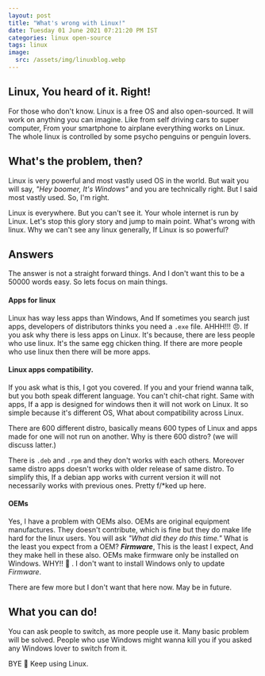```yaml
---
layout: post
title: "What's wrong with Linux!"
date: Tuesday 01 June 2021 07:21:20 PM IST
categories: linux open-source
tags: linux
image:
  src: /assets/img/linuxblog.webp
---
```


## Linux, You heard of it. Right!
For those who don't know. Linux is a free OS and also open-sourced. It will work on anything you can imagine. Like from self driving cars to super computer, From your smartphone to airplane everything works on Linux. The whole linux is controlled by some psycho penguins or penguin lovers.

## What's the problem, then?
Linux is very powerful and most vastly used OS in the world. But wait you will say, *"Hey boomer, It's Windows"* and you are technically right. But I said most vastly used. So, I'm right.

Linux is everywhere. But you can't see it. Your whole internet is run by Linux. Let's stop this glory story and jump to main point. What's wrong with linux. Why we can't see any linux generally, If Linux is so powerful?

## Answers

The answer is not a straight forward things. And I don't want this to be a 50000 words easy. So lets focus on main things.

#### Apps for linux

Linux has way less apps than Windows, And If sometimes you search just apps, developers of distributors thinks you need a `.exe` file. AHHH!!! 😠. If you ask why there is less apps on Linux. It's because, there are less people who use linux. It's the same egg chicken thing. If there are more people who use linux then there will be more apps.

#### Linux apps compatibility.

If you ask what is this, I got you covered. If you and your friend wanna talk, but you both speak different language. You can't chit-chat right. Same with apps, If a app is designed for windows then it will not work on Linux. It so simple because it's different OS, What about compatibility across Linux.

There are 600 different distro, basically means 600 types of Linux and apps made for one will not run on another. Why is there 600 distro? (we will discuss latter.)

There is `.deb` and `.rpm` and they don't works with each others. Moreover same distro apps doesn't works with older release of same distro. To simplify this, If a debian app works with current version it will not necessarily works with previous ones. Pretty f/*ked up here. 

#### OEMs

Yes, I have a problem with OEMs also. OEMs are original equipment manufactures. They doesn't contribute, which is fine but they do make life hard for the linux users. You will ask *"What did they do this time."* What is the least you expect from a OEM? ***Firmware***, This is the least I expect, And they make hell in these also. OEMs make firmware only be installed on Windows. WHY!! 🤬 . I don't want to install Windows only to update *Firmware*.

There are few more but I don't want that here now. May be in future.

## What you can do!

You can ask people to switch, as more people use it. Many basic problem will be solved. People who use Windows might wanna kill you if you asked any Windows lover to switch from it.

BYE 👋 Keep using Linux.